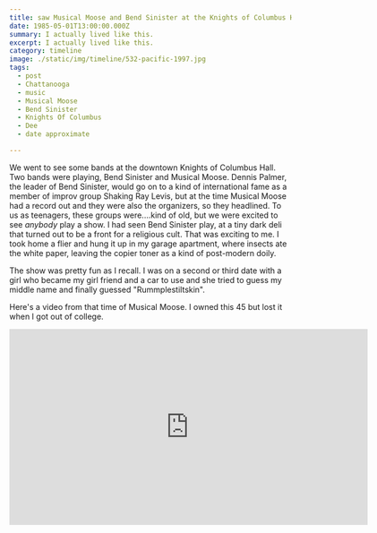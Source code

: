 ```yaml
---
title: saw Musical Moose and Bend Sinister at the Knights of Columbus Hall
date: 1985-05-01T13:00:00.000Z
summary: I actually lived like this.
excerpt: I actually lived like this.
category: timeline
image: ./static/img/timeline/532-pacific-1997.jpg
tags:
  - post
  - Chattanooga
  - music
  - Musical Moose
  - Bend Sinister
  - Knights Of Columbus
  - Dee
  - date approximate

---
```


We went to see some bands at the downtown Knights of Columbus Hall. Two bands were playing, Bend Sinister and Musical Moose. Dennis Palmer, the leader of Bend Sinister, would go on to a kind of international fame as a member of improv group Shaking Ray Levis, but at the time Musical Moose had a record out and they were also the organizers, so they headlined. To us as teenagers, these groups were....kind of old, but we were excited to see _anybody_ play a show. I had seen Bend Sinister play, at a tiny dark deli that turned out to be a front for a religious cult. That was exciting to me. I took home a flier and hung it up in my garage apartment, where insects ate the white paper, leaving the copier toner as a kind of post-modern doily.

The show was pretty fun as I recall. I was on a second or third date with a girl who became my girl friend and a car to use and she tried to guess my middle name and finally guessed "Rummplestiltskin".

Here's a video from that time of Musical Moose. I owned this 45 but lost it when I got out of college.

<iframe width="640" height="350" src="https://www.youtube.com/embed/CayP3_ucE10" title="YouTube video player" frameborder="0" allow="accelerometer; autoplay; clipboard-write; encrypted-media; gyroscope; picture-in-picture" allowfullscreen></iframe>